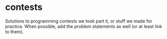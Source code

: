 contests
========

Solutions to programming contests we took part it, or stuff we made for
practice. When possible, add the problem statements as well (or at least link to
them).

